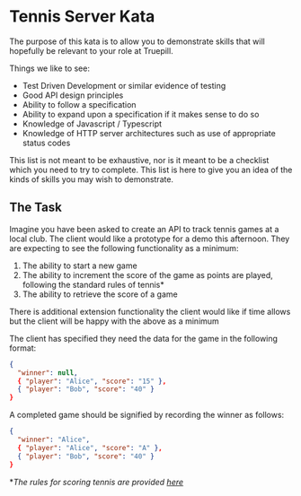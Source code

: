 # Tennis Server Kata

The purpose of this kata is to allow you to demonstrate skills that will hopefully be relevant to your role at Truepill.

Things we like to see:

- Test Driven Development or similar evidence of testing
- Good API design principles
- Ability to follow a specification
- Ability to expand upon a specification if it makes sense to do so
- Knowledge of Javascript / Typescript
- Knowledge of HTTP server architectures such as use of appropriate status codes

This list is not meant to be exhaustive, nor is it meant to be a checklist which you need to try to complete. This list is here to give you an idea of the kinds of skills you may wish to demonstrate.

## The Task

Imagine you have been asked to create an API to track tennis games at a local club. The client would like a prototype for a demo this afternoon. They are expecting to see the following functionality as a minimum:

1. The ability to start a new game
2. The ability to increment the score of the game as points are played, following the standard rules of tennis\*
3. The ability to retrieve the score of a game

There is additional extension functionality the client would like if time allows but the client will be happy with the above as a minimum

The client has specified they need the data for the game in the following format:

```json
{
  "winner": null,
  { "player": "Alice", "score": "15" },
  { "player": "Bob", "score": "40" }
}
```

A completed game should be signified by recording the winner as follows:

```json
{
  "winner": "Alice",
  { "player": "Alice", "score": "A" },
  { "player": "Bob", "score": "40" }
}
```

\*_The rules for scoring tennis are provided [here](/TENNIS_RULES.md)_
